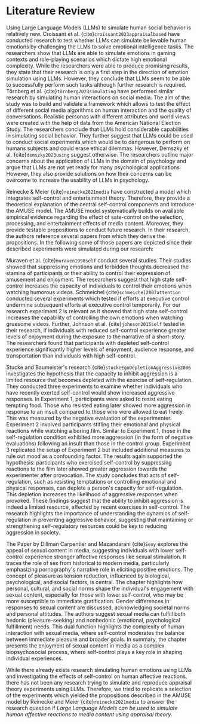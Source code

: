 # Literature Review

Using Large Language Models (LLMs) to simulate human social behavior is relatively new. Croissant et al. {cite}`croissant2023appraisalbased` have conducted research to test whether LLMs can simulate believable human emotions by challenging the LLMs to solve emotional intelligence tasks. The researchers show that LLMs are able to simulate emotions in gaming contexts and role-playing scenarios which dictate high emotional complexity. While the researchers were able to produce promising results, they state that their research is only a first step in the direction of emotion simulation using LLMs. However, they conclude that LLMs seem to be able to successfully perform such tasks although further research is required. Törnberg et al. {cite}`törnberg2023simulating` have performed similar research by simulating human interactions on social media. The aim of the study was to build and validate a framework which allows to test the effect of different social media algorithms on human interaction and the quality of conversations. Realistic personas with different attributes and world views were created with the help of data from the American National Election Study. The researchers conclude that LLMs hold considerable capabilities in simulating social behavior. They further suggest that LLMs could be used to conduct social experiments which would be to dangerous to perform on humans subjects and could erase ethical dilemmas. However, Demszky et al. {cite}`demszky2023using` suggest otherwise. The researchers outline major concerns about the application of LLMs in the domain of psychology and argue that LLMs are not yet ready for many psychological applications. However, they also provide solutions on how their concerns can be overcome to increase the usability of LLMs in psychology.

Reinecke & Meier {cite}`reinecke2021media` have constructed a model which integrates self-control and entertainment theory. Therefore, they provide a theoretical explanation of the central self-control components and introduce the AMUSE model. The AMUSE model systematically builds on available empirical evidence regarding the effect of sate-control on the selection, processing, and entertainment effects of media content. Moreover, they provide testable propositions to conduct future research. In their research, the authors reference several papers from which they derive the propositions. In the following some of those papers are depicted since their described experiments were simulated during our research:

Muraven et al. {cite}`muraven1998self` conduct several studies. Their studies showed that suppressing emotions and forbidden thoughts decreased the stamina of participants or their ability to control their expression of amusement and enjoyment. The researchers suggest that high state self-control increases the capacity of individuals to control their emotions when watching humorous videos. Schmeichel {cite}`schmeichel2007attention` conducted several experiments which tested if efforts at executive control undermine subsequent efforts at executive control temporarily. For our research experiment 2 is relevant as it showed that high state self-control increases the capability of controlling the own emotions when watching gruesome videos. Further, Johnson et al. {cite}`johnson2015self` tested in their research, if individuals with reduced self-control experience greater levels of enjoyment during the exposure to the narrative of a short-story. The researchers found that participants with depleted self-control experience significantly higher levels of enjoyment, audience response, and transportation than individuals with high self-control.

Stucke and Baumeister's research {cite}`stuckeEgoDepletionAggressive2006` investigates the hypothesis that the capacity to inhibit aggression is a limited resource that becomes depleted with the exercise of self-regulation. They conducted three experiments to examine whether individuals who have recently exerted self-control would show increased aggressive responses.
In Experiment 1, participants were asked to resist eating tempting food. Those who resisted eating later showed more aggression in response to an insult compared to those who were allowed to eat freely. This was measured by the negative evaluation of the experimenter.
Experiment 2 involved participants stifling their emotional and physical reactions while watching a boring film. Similar to Experiment 1, those in the self-regulation condition exhibited more aggression (in the form of negative evaluations) following an insult than those in the control group.
Experiment 3 replicated the setup of Experiment 2 but included additional measures to rule out mood as a confounding factor. The results again supported the hypothesis: participants who exercised self-control by suppressing reactions to the film later showed greater aggression towards the experimenter after provocation.
The study concludes that acts of self-regulation, such as resisting temptations or controlling emotional and physical responses, can deplete a person's capacity for self-regulation. This depletion increases the likelihood of aggressive responses when provoked. These findings suggest that the ability to inhibit aggression is indeed a limited resource, affected by recent exercises in self-control. The research highlights the importance of understanding the dynamics of self-regulation in preventing aggressive behavior, suggesting that maintaining or strengthening self-regulatory resources could be key to reducing aggression in society.

The Paper by Dillman Carpentier and Mazandarani {cite}`Sexy` explores the appeal of sexual content in media, suggesting individuals with lower self-control experience stronger affective responses like sexual stimulation. It traces the role of sex from historical to modern media, particularly emphasizing pornography's narrative role in eliciting positive emotions. The concept of pleasure as tension reduction, influenced by biological, psychological, and social factors, is central. The chapter highlights how personal, cultural, and social norms shape the individual's engagement with sexual content, especially for those with lower self-control, who may be more susceptible to immediate gratification. Gender differences in responses to sexual content are discussed, acknowledging societal norms and personal attitudes. The authors suggest sexual media can fulfill both hedonic (pleasure-seeking) and nonhedonic (emotional, psychological fulfillment) needs. This dual function highlights the complexity of human interaction with sexual media, where self-control moderates the balance between immediate pleasure and broader goals. In summary, the chapter presents the enjoyment of sexual content in media as a complex biopsychosocial process, where self-control plays a key role in shaping individual experiences.


<!-- Transition to research question-->
While there already exists research simulating human emotions using LLMs and investigating the effects of self-control on human affective reactions, there has not been any research trying to simulate and reproduce appraisal theory experiments using LLMs. Therefore, we tried to replicate a selection of the experiments which yielded the propositions described in the AMUSE model by Reinecke and Meier {cite}`reinecke2021media` to answer the research question if *Large Language Models can be used to simulate human affective reactions to media content using appraisal theory*. 